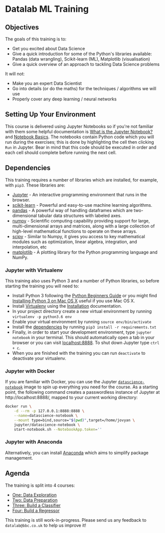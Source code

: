 # Datalab ML Training

## Objectives
The goals of this training is to:
- Get you excited about Data Science
- Give a quick introduction for some of the Python's libraries available: Pandas (data wrangling), Scikit-learn (ML), Matplotlib (visualisation)
- Give a quick overview of an approach to tackling Data Science problems

It will not:
- Make you an expert Data Scientist
- Go into details (or do the maths) for the techniques / algorithms we will use
- Properly cover any deep learning / neural networks

## Setting Up Your Environment
This course is delivered using Jupyter Notebooks so if you're not familiar with them some helpful documentation is [What is the Jupyter Notebook?](http://jupyter-notebook-beginner-guide.readthedocs.io/en/latest/what_is_jupyter.html) and [Notebook Basics](http://jupyter-notebook.readthedocs.io/en/stable/examples/Notebook/Notebook%20Basics.html).
The notebooks contain Python code which you will run during the exercises; this is done by highlighting the cell then
clicking `Run` in Jupyter. Bear in mind that this code should be executed in order and each cell should complete before running the next cell.

## Dependencies
This training requires a number of libraries which are installed, for example, with `pip3`. These libraries are:
- [Jupyter](http://jupyter.org/) - An interactive programming environment that runs in the browser.
- [scikit-learn](http://scikit-learn.org/) - Powerful and easy-to-use machine learning algorithms.
- [pandas](https://pandas.pydata.org/) - A powerful way of handling dataframes which are two-dimensional tabular data structures with labeled axes.
- [numpy](http://www.numpy.org/) - Scientific computing capability providing support for large, multi-dimensional arrays and matrices, along with a large collection of high-level mathematical functions to operate on these arrays.
- [scipy](https://www.scipy.org/) - Similar to Numpy, it gives you access to key mathematical modules such as optimization, linear algebra, integration, and interpolation, etc
- [matplotlib](https://matplotlib.org/) - A plotting library for the Python programming language and NumPy.

### Jupyter with Virtualenv
This training also uses Python 3 and a number of Python libraries, so before starting the training you will need to:
- Install Python 3 following the [Python Beginners Guide](https://wiki.python.org/moin/BeginnersGuide/Download) or you might find [Installing Python 3 on Mac OS X](http://docs.python-guide.org/en/latest/starting/install3/osx/) useful if you use Mac OS X.
- Install [Virtualenv](https://virtualenv.pypa.io) using the [Installation](https://virtualenv.pypa.io/en/stable/installation/) documentation.
- In your project directory create a new virtual environment by running `virtualenv -p python3.6 env`
- Enable your virtual environment by running `source env/bin/activate`
- Install the [dependencies](#dependencies) by running `pip3 install -r requirements.txt`
- Finally, in order to start your development environment, type `jupyter notebook` in your terminal. This should automatically open a tab in your browser or you can visit [localhost:8888](http://localhost:8888/). To shut down Jupyter type `ctrl + c`.
- When you are finished with the training you can run `deactivate` to deactivate your virtualenv.

### Jupyter with Docker
If you are familiar with Docker, you can use the Jupyter [`datascience-notebook`](https://hub.docker.com/r/jupyter/datascience-notebook/) image to spin up everything you need for the course. As a starting point, the following command creates a passwordless instance of Jupyter at http://localhost:8888/, mapped to your current working directory:

```bash
docker run \
    -d --rm -p 127.0.0.1:8888:8888 \
    --name=datascience-notebook \
    --mount type=bind,source="$(pwd)",target=/home/jovyan \
    jupyter/datascience-notebook \
    start-notebook.sh --NotebookApp.token=''
```

### Jupyter with Anaconda
Alternatively, you can install [Anaconda](https://www.anaconda.com/download/#macos) which aims to simplify package management.

## Agenda
The training is split into 4 courses:
- [One: Data Exploration](iPlayerForecast_course1.ipynb)
- [Two: Data Preparation](iPlayerForecast_course2.ipynb)
- [Three: Build a Classifier](iPlayerForecast_course3.ipynb)
- [Four: Build a Regressor](iPlayerForecast_course4.ipynb)

This training is still work-in-progress. Please send us any feedback to `datalab@bbc.co.uk` to help us improve it!
